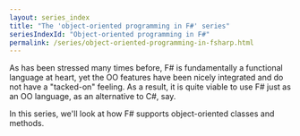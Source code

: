 ```yaml
---
layout: series_index
title: "The 'object-oriented programming in F#' series"
seriesIndexId: "Object-oriented programming in F#"
permalink: /series/object-oriented-programming-in-fsharp.html
---
```


As has been stressed many times before, F# is fundamentally a functional language at heart, yet the OO features have been nicely integrated and do not have a "tacked-on" feeling. As a result, it is quite viable to use F# just as an OO language, as an alternative to C#, say.

In this series, we'll look at how F# supports object-oriented classes and methods.  


